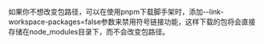 如果你不想改变包路径，可以在使用pnpm下载脚手架时，添加--link-workspace-packages=false参数来禁用符号链接功能，这样下载的包将会直接存储在node_modules目录下，而不会改变包路径。